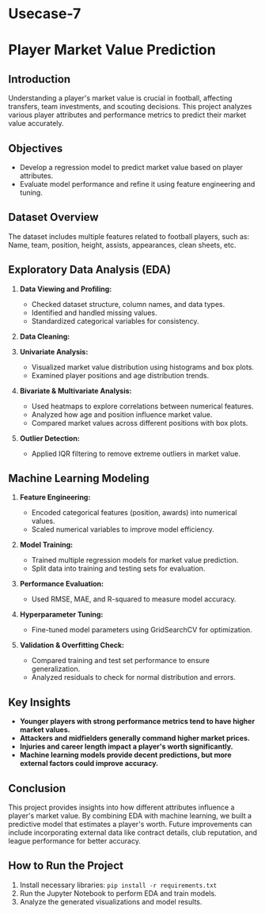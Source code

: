 # Usecase-7
# Player Market Value Prediction

## Introduction

Understanding a player's market value is crucial in football, affecting transfers, team investments, and scouting decisions. This project analyzes various player attributes and performance metrics to predict their market value accurately.

## Objectives

- Develop a regression model to predict market value based on player attributes.
- Evaluate model performance and refine it using feature engineering and tuning.

## Dataset Overview

The dataset includes multiple features related to football players, such as: Name, team, position, height, assists, appearances, clean sheets, etc.

## Exploratory Data Analysis (EDA)

1. **Data Viewing and Profiling:**
   - Checked dataset structure, column names, and data types.
   - Identified and handled missing values.
   - Standardized categorical variables for consistency.

2. **Data Cleaning:**

3. **Univariate Analysis:**
   - Visualized market value distribution using histograms and box plots.
   - Examined player positions and age distribution trends.

4. **Bivariate & Multivariate Analysis:**
   - Used heatmaps to explore correlations between numerical features.
   - Analyzed how age and position influence market value.
   - Compared market values across different positions with box plots.

5. **Outlier Detection:**
   - Applied IQR filtering to remove extreme outliers in market value.

## Machine Learning Modeling

1. **Feature Engineering:**
   - Encoded categorical features (position, awards) into numerical values.
   - Scaled numerical variables to improve model efficiency.

2. **Model Training:**
   - Trained multiple regression models for market value prediction.
   - Split data into training and testing sets for evaluation.

3. **Performance Evaluation:**
   - Used RMSE, MAE, and R-squared to measure model accuracy.

4. **Hyperparameter Tuning:**
   - Fine-tuned model parameters using GridSearchCV for optimization.

5. **Validation & Overfitting Check:**
   - Compared training and test set performance to ensure generalization.
   - Analyzed residuals to check for normal distribution and errors.

## Key Insights

- **Younger players with strong performance metrics tend to have higher market values.**
- **Attackers and midfielders generally command higher market prices.**
- **Injuries and career length impact a player's worth significantly.**
- **Machine learning models provide decent predictions, but more external factors could improve accuracy.**

## Conclusion

This project provides insights into how different attributes influence a player's market value. By combining EDA with machine learning, we built a predictive model that estimates a player's worth. Future improvements can include incorporating external data like contract details, club reputation, and league performance for better accuracy.

## How to Run the Project
1. Install necessary libraries: `pip install -r requirements.txt`
2. Run the Jupyter Notebook to perform EDA and train models.
3. Analyze the generated visualizations and model results.
